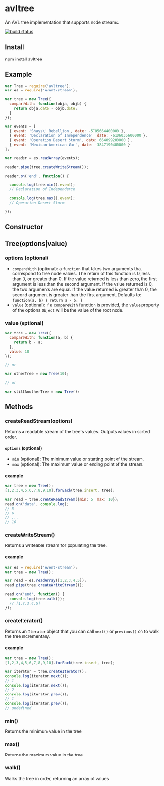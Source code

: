 avltree
=======
An AVL tree implementation that supports node streams.

[![build status](https://secure.travis-ci.org/mmaelzer/avltree.png)](http://travis-ci.org/mmaelzer/avltree)

Install
---------
  npm install avltree

Example
---------

``` javascript
var Tree = require('avltree');
var es = require('event-stream');

var tree = new Tree({
  compareWith: function(obja, objb) {
    return obja.date - objb.date;
  }
});

var events = [
  { event: 'Shays\' Rebellion', date: -5785664400000 },
  { event: 'Declaration of Independence', date: -6106035600000 },
  { event: 'Operation Desert Storm', date: 664099200000 },
  { event: 'Mexican–American War', date: -3847190400000 }
];

var reader = es.readArray(events);

reader.pipe(tree.createWriteStream());

reader.on('end', function() {

  console.log(tree.min().event);
  // Declaration of Independence

  console.log(tree.max().event);
  // Operation Desert Storm

});

```

Constructor
------------
## Tree(options|value)

### options (optional)
 * `compareWith` (optional): a `function` that takes two arguments that correspond to tree node values. The return of this function is 0, less than 0, or greater than 0. If the value returned is less than zero, the first argument is less than the second argument. If the value returned is 0, the two arguments are equal. If the value returned is greater than 0, the second argument is greater than the first argument. Defaults to: `function(a, b) { return a - b; }`
 * `value` (optional): If a `compareWith` function is provided, the `value` property of the options `Object` will be the value of the root node.

### value (optional)

``` javascript
var tree = new Tree({
  compareWith: function(a, b) {
    return b - a;
  },
  value: 10
});

// or

var otherTree = new Tree(10);

// or

var stillAnotherTree = new Tree();

```

Methods
---------
### createReadStream(options)

Returns a readable stream of the tree's values. Outputs values in sorted order.

#### `options` (optional)
 * `min` (optional): The minimum value or starting point of the stream.
 * `max` (optional): The maximum value or ending point of the stream.

#### example
``` javascript
var tree = new Tree();
[1,2,3,4,5,6,7,8,9,10].forEach(tree.insert, tree);

var read = tree.createReadStream({min: 5, max: 10});
read.on('data', console.log);
// 5
// 6
// ...
// 10

```


### createWriteStream()

Returns a writeable stream for populating the tree.

#### example
``` javascript
var es = require('event-stream');
var tree = new Tree();

var read = es.readArray([1,2,3,4,5]);
read.pipe(tree.createWriteStream());

read.on('end', function() {
  console.log(tree.walk());
  // [1,2,3,4,5]
});
```

### createIterator()

Returns an `Iterator` object that you can call `next()` or `previous()` on to walk the tree incrementally.

#### example
``` javascript
var tree = new Tree();
[1,2,3,4,5,6,7,8,9,10].forEach(tree.insert, tree);

var iterator = tree.createIterator();
console.log(iterator.next());
// 1
console.log(iterator.next());
// 2
console.log(iterator.prev());
// 1
console.log(iterator.prev());
// undefined
```

### min()

Returns the minimum value in the tree


### max()

Returns the maximum value in the tree


### walk()

Walks the tree in order, returning an array of values
